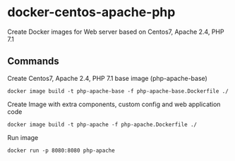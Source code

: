 # docker-centos-apache-php

Create Docker images for Web server based on Centos7, Apache 2.4, PHP 7.1


## Commands

Create Centos7, Apache 2.4, PHP 7.1 base image (php-apache-base)

`docker image build -t php-apache-base -f php-apache-base.Dockerfile ./`

Create Image with extra components, custom config and web application code

`docker image build -t php-apache -f php-apache.Dockerfile ./`

Run image

`docker run -p 8080:8080 php-apache`
